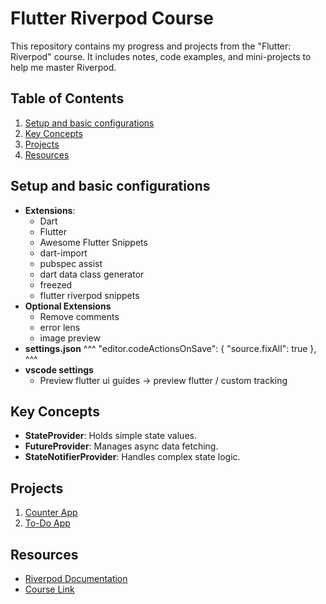 # Flutter Riverpod Course

This repository contains my progress and projects from the "Flutter: Riverpod" course. It includes notes, code examples, and mini-projects to help me master Riverpod.

## Table of Contents

1. [Setup and basic configurations](#setup-config)
2. [Key Concepts](#key-concepts)
3. [Projects](#projects)
4. [Resources](#resources)

## Setup and basic configurations
- **Extensions**:
  - Dart
  - Flutter
  - Awesome Flutter Snippets
  - dart-import
  - pubspec assist
  - dart data class generator
  - freezed
  - flutter riverpod snippets
- **Optional Extensions**
  - Remove comments
  - error lens
  - image preview
- **settings.json**
  ^^^
  "editor.codeActionsOnSave": {
	  "source.fixAll": true
  },
  ^^^
- **vscode settings**
  - Preview flutter ui guides -> preview flutter / custom tracking

## Key Concepts
- **StateProvider**: Holds simple state values.
- **FutureProvider**: Manages async data fetching.
- **StateNotifierProvider**: Handles complex state logic.

## Projects
1. [Counter App](#counter-app)
2. [To-Do App](#to-do-app)

## Resources
- [Riverpod Documentation](https://riverpod.dev/)
- [Course Link](https://www.udemy.com/course/flutter-riverpod-essential-course-english/)

